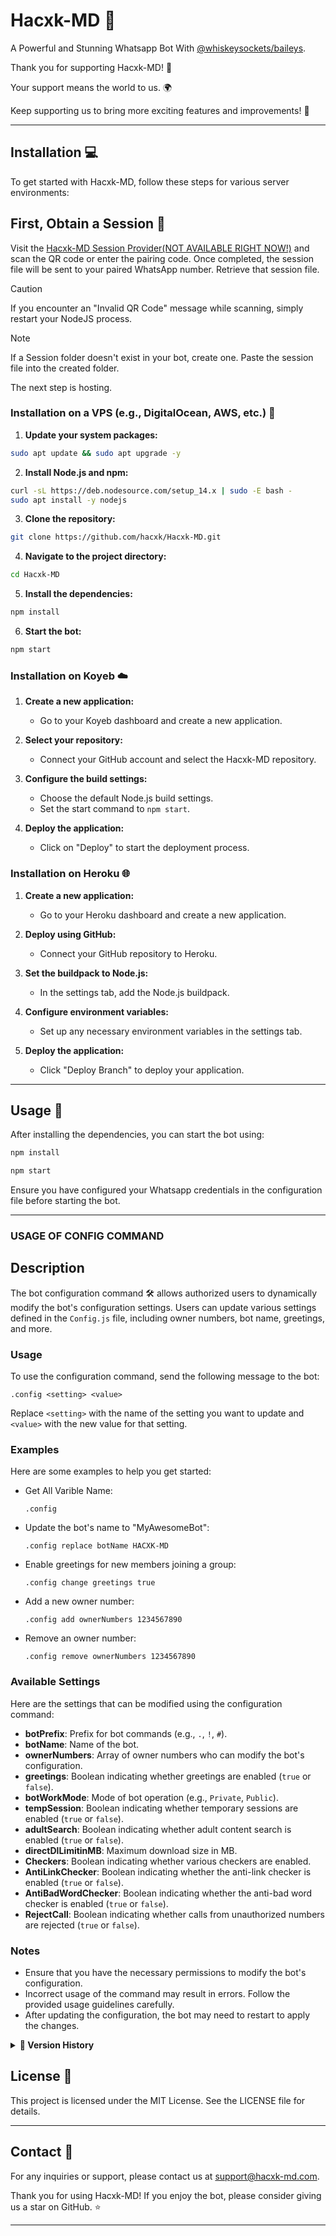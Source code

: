 
# Hacxk-MD 🤖

A Powerful and Stunning Whatsapp Bot With [@whiskeysockets/baileys](https://github.com/WhiskeySockets/Baileys).

Thank you for supporting Hacxk-MD! 🙏

Your support means the world to us. 🌍

Keep supporting us to bring more exciting features and improvements! 💖

---

## Installation 💻

To get started with Hacxk-MD, follow these steps for various server environments:

## First, Obtain a Session 🔐

Visit the [Hacxk-MD Session Provider(NOT AVAILABLE RIGHT NOW!)](https://github.com/hacxk/Hacxk-MD) and scan the QR code or enter the pairing code. Once completed, the session file will be sent to your paired WhatsApp number. Retrieve that session file.

> [!CAUTION]
>
> If you encounter an "Invalid QR Code" message while scanning, simply restart your NodeJS process.

> [!NOTE]
>
> If a Session folder doesn't exist in your bot, create one. Paste the session file into the created folder.

The next step is hosting.

### Installation on a VPS (e.g., DigitalOcean, AWS, etc.) 🚀

1. **Update your system packages:**

```bash
sudo apt update && sudo apt upgrade -y
```

2. **Install Node.js and npm:**

```bash
curl -sL https://deb.nodesource.com/setup_14.x | sudo -E bash -
sudo apt install -y nodejs
```

3. **Clone the repository:**

```bash
git clone https://github.com/hacxk/Hacxk-MD.git
```

4. **Navigate to the project directory:**

```bash
cd Hacxk-MD
```

5. **Install the dependencies:**

```bash
npm install
```

6. **Start the bot:**

```bash
npm start
```

### Installation on Koyeb ☁️

1. **Create a new application:**

   - Go to your Koyeb dashboard and create a new application.

2. **Select your repository:**

   - Connect your GitHub account and select the Hacxk-MD repository.

3. **Configure the build settings:**

   - Choose the default Node.js build settings.
   - Set the start command to `npm start`.

4. **Deploy the application:**

   - Click on "Deploy" to start the deployment process.

### Installation on Heroku 🌐

1. **Create a new application:**

   - Go to your Heroku dashboard and create a new application.

2. **Deploy using GitHub:**

   - Connect your GitHub repository to Heroku.

3. **Set the buildpack to Node.js:**

   - In the settings tab, add the Node.js buildpack.

4. **Configure environment variables:**

   - Set up any necessary environment variables in the settings tab.

5. **Deploy the application:**

   - Click "Deploy Branch" to deploy your application.

---

## Usage 🚀

After installing the dependencies, you can start the bot using:

```bash
npm install
```

```bash
npm start
```

Ensure you have configured your Whatsapp credentials in the configuration file before starting the bot.

---

### USAGE OF CONFIG COMMAND

## Description

The bot configuration command 🛠️ allows authorized users to dynamically modify the bot's configuration settings. Users can update various settings defined in the `Config.js` file, including owner numbers, bot name, greetings, and more.

### Usage

To use the configuration command, send the following message to the bot:

```
.config <setting> <value>
```

Replace `<setting>` with the name of the setting you want to update and `<value>` with the new value for that setting.

### Examples

Here are some examples to help you get started:

- Get All Varible Name:
  ```
  .config
  ```

- Update the bot's name to "MyAwesomeBot":
  ```
  .config replace botName HACXK-MD
  ```

- Enable greetings for new members joining a group:
  ```
  .config change greetings true
  ```

- Add a new owner number:
  ```
  .config add ownerNumbers 1234567890
  ```

- Remove an owner number:
  ```
  .config remove ownerNumbers 1234567890
  ```

### Available Settings

Here are the settings that can be modified using the configuration command:

- **botPrefix**: Prefix for bot commands (e.g., `.`, `!`, `#`).
- **botName**: Name of the bot.
- **ownerNumbers**: Array of owner numbers who can modify the bot's configuration.
- **greetings**: Boolean indicating whether greetings are enabled (`true` or `false`).
- **botWorkMode**: Mode of bot operation (e.g., `Private`, `Public`).
- **tempSession**: Boolean indicating whether temporary sessions are enabled (`true` or `false`).
- **adultSearch**: Boolean indicating whether adult content search is enabled (`true` or `false`).
- **directDlLimitinMB**: Maximum download size in MB.
- **Checkers**: Boolean indicating whether various checkers are enabled.
- **AntiLinkChecker**: Boolean indicating whether the anti-link checker is enabled (`true` or `false`).
- **AntiBadWordChecker**: Boolean indicating whether the anti-bad word checker is enabled (`true` or `false`).
- **RejectCall**: Boolean indicating whether calls from unauthorized numbers are rejected (`true` or `false`).

### Notes

- Ensure that you have the necessary permissions to modify the bot's configuration.
- Incorrect usage of the command may result in errors. Follow the provided usage guidelines carefully.
- After updating the configuration, the bot may need to restart to apply the changes.

<details>
<summary><strong>📇 Version History</strong></summary>
<details>
 <summary><strong>🎉 **Hacxk-MD 2.6.1: The WhatsApp Bot Powerhouse!** 🚀</strong></summary>

🎉 **Hacxk-MD 2.6.1: The WhatsApp Bot Powerhouse!** 🚀

Get ready to supercharge your WhatsApp experience with Hacxk-MD's latest release! This update is packed with features that empower you and your groups, while fixing bugs and polishing performance.

✨ **What's New:**

* **Media Maestro:** 
    - **Tiktok Download:** Discover and download trending Tiktok videos directly within WhatsApp. 🎶
    - **Spotify Integration:**  Search and download your favorite Spotify tracks effortlessly. 🎵
* **Group Guru:**
    - **Promote/Demote/Kick:** Manage your group members with ease using simple commands. 💪
    - **Auto Cleanup:** Keep your chats tidy by automatically removing downloaded files. 🧹
* **Under the Hood:**
    - **Bug Fixes:** We've squashed pesky bugs for a smoother experience. 🛠️
    - **Stability Improvements:** Your bot will be even more reliable and responsive. ⚡

💖 **We Value Your Feedback!**

Thank you for your invaluable support and suggestions! Your input is essential in helping us make Hacxk-MD the ultimate WhatsApp bot. 

📣 **Spread the Word:**

Share the joy of AI-powered convenience with your friends and family! Invite them to join the Hacxk-MD community.

🤝 **Connect with Us:**

Stay tuned for future updates and exciting new features! You can find us at:

* **GitHub Repository:** [https://github.com/hacxk/Hacxk-MD](https://github.com/hacxk/Hacxk-MD)

**Technical Details:**

* **Added:** Tiktok search and download functionality, Spotify search and download functionality.
* **Fixed:** Various bugs related to command handling, media processing, and user experience.
* **Improved:** Group management capabilities with promote/demote/kick commands, automatic cleanup of downloaded files.
* **Enhanced:** Overall bot performance and stability.

---

</details>

   
<details>
 <summary><strong>Hacxk-MD V1.1.8: The Unseen Depths</strong></summary>
🎉 Hacxk-MD 1.1.8 is Here! 🚀

### Unleash the Power of a Bot on WhatsApp! 🤖

Your favorite WhatsApp assistant just leveled up! 💪

🎁 **Exciting New Features & Enhancements:**

* **Group Management Pro:** 👑 Take charge of your groups with effortless promote/demote commands.
* **Hacxk-MD is Alive!** 💓 Check in on your bot buddy and see what it's up to.
* **Sticker Mania:** 📸 Transform your photos into fun and expressive stickers in a snap.
* **Bug Zapper:** 🐞 We've squashed those pesky bugs for a smoother, more enjoyable experience.

---
💖 **Your Support Makes Us Shine!**

We couldn't have done it without your incredible feedback and enthusiasm. 🙌  You inspire us to keep making Hacxk-MD the absolute best WhatsApp companion it can be. 

📢 **Share the Love!**

Tell your friends about Hacxk-MD and let them join in on the AI-powered fun! 

🤝 **Connect with Us:**

[[GitHub Repository for Hacxk-MD](https://github.com/hacxk/Hacxk-MD)](https://github.com/hacxk/Hacxk-MD) 

---

🎉 **Together, let's make WhatsApp even more awesome!**
</details>
   
<details>
 <summary><strong>Hacxk-MD v1.1.2: Packed with Bug Fixes</strong></summary>

## 🌟 Hacxk-MD 1.1.2 🚀

### ✨ What's New in Hacxk-MD ✨

- 🛠️ Fixed Session Auto Deletion**
- ⚙️ Added Session Handle**
- 🐛 Fixed Some Main Bugs & Errors**

 </details>

 <details>
 <summary><strong>Hacxk-MD V1.1.0: Packed with New Features</strong></summary>

## Hacxk-MD 1.1.0 🚀

### ✨ What's New in Hacxk-MD ✨

1. 🎥 **Fixed YouTube Video Downloader**
2. 🎞️ **Added YouTube Video HD Downloader** (Limited File Size)
3. 🎵 **Added YouTube Audio Downloader**
4. 📶 **Added Ping Command**
5. 🎬 **Added TikTok Video/Audio HD/SD Downloader Without Watermark**
6. 🔄 **Added Always Online** (Every 25 Minutes Bot Will Restart for Better Performance)

 </details>

</details>

## License 📝

This project is licensed under the MIT License. See the LICENSE file for details.

---

## Contact 📧

For any inquiries or support, please contact us at support@hacxk-md.com.

Thank you for using Hacxk-MD! If you enjoy the bot, please consider giving us a star on GitHub. ⭐

---


